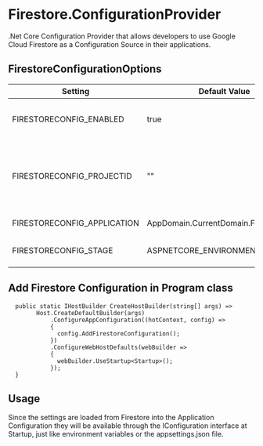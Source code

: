 # Firestore.ConfigurationProvider
.Net Core Configuration Provider that allows developers to use Google Cloud Firestore as a Configuration Source in their applications.

## FirestoreConfigurationOptions

| Setting | Default Value | Description | Required |
| ------- | ------------- | ----------- | -------- |
| FIRESTORECONFIG_ENABLED | true | Enable or disable configuration load | no |
| FIRESTORECONFIG_PROJECTID | "" | The google cloud project identifier where the firestore service exists | yes |
| FIRESTORECONFIG_APPLICATION | AppDomain.CurrentDomain.FriendlyName | Name of the application  | no |
| FIRESTORECONFIG_STAGE | ASPNETCORE_ENVIRONMENT | Name of the current environment  | yes |

## Add Firestore Configuration in Program class
```
  public static IHostBuilder CreateHostBuilder(string[] args) =>
        Host.CreateDefaultBuilder(args)
            .ConfigureAppConfiguration((hotContext, config) =>
            {
              config.AddFirestoreConfiguration();
            })            
            .ConfigureWebHostDefaults(webBuilder =>
            {
              webBuilder.UseStartup<Startup>();
            });
  }
```

## Usage
Since the settings are loaded from Firestore into the Application Configuration they will be available through the IConfiguration interface at Startup, just like environment variables or the appsettings.json file.
